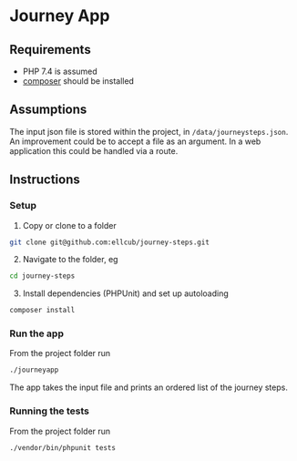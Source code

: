 # Journey App

## Requirements
- PHP 7.4 is assumed
- [composer](https://getcomposer.org/) should be installed

## Assumptions
The input json file is stored within the project, in `/data/journeysteps.json`.  
An improvement could be to accept a file as an argument.  In a web application this could be handled via a route.

## Instructions

### Setup
1. Copy or clone to a folder
```bash
git clone git@github.com:ellcub/journey-steps.git
```
2. Navigate to the folder, eg
```bash
cd journey-steps
```
3. Install dependencies (PHPUnit) and set up autoloading
 ```bash
 composer install
```

### Run the app
From the project folder run 
```bash
./journeyapp
```
The app takes the input file and prints an ordered list of the journey steps.

### Running the tests
From the project folder run
 ```bash
 ./vendor/bin/phpunit tests
```